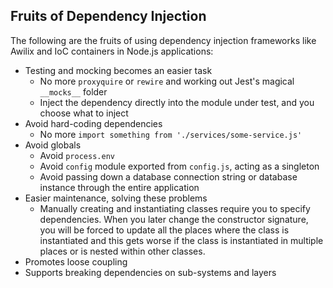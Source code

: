 ## Fruits of Dependency Injection

The following are the fruits of using dependency injection frameworks like Awilix and IoC containers in Node.js applications:

- Testing and mocking becomes an easier task
  - No more `proxyquire` or `rewire` and working out Jest's magical `__mocks__` folder
  - Inject the dependency directly into the module under test, and you choose what to inject
- Avoid hard-coding dependencies
  - No more `import something from './services/some-service.js'`
- Avoid globals
  - Avoid `process.env`
  - Avoid `config` module exported from `config.js`, acting as a singleton
  - Avoid passing down a database connection string or database instance through the entire application
- Easier maintenance, solving these problems
  - Manually creating and instantiating classes require you to specify dependencies. When you later change the constructor signature, you will be forced to update all the places where the class is instantiated and this gets worse if the class is instantiated in multiple places or is nested within other classes.
- Promotes loose coupling
- Supports breaking dependencies on sub-systems and layers
